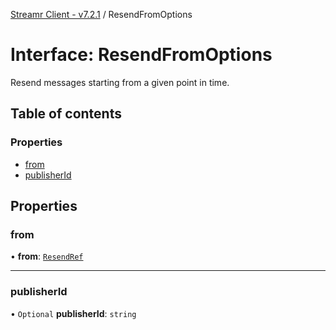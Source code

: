 [Streamr Client - v7.2.1](../README.md) / ResendFromOptions

# Interface: ResendFromOptions

Resend messages starting from a given point in time.

## Table of contents

### Properties

- [from](ResendFromOptions.md#from)
- [publisherId](ResendFromOptions.md#publisherid)

## Properties

### from

• **from**: [`ResendRef`](ResendRef.md)

___

### publisherId

• `Optional` **publisherId**: `string`
